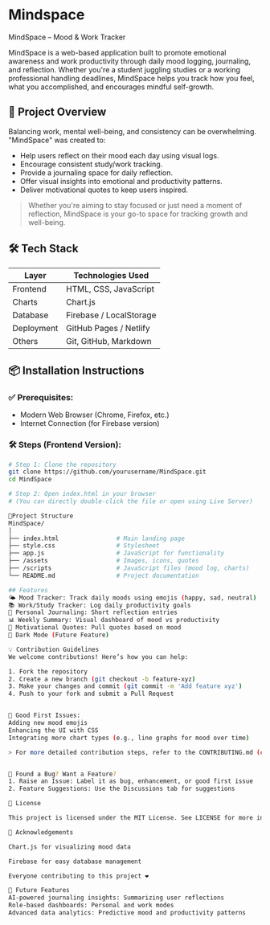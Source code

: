 # Mindspace
MindSpace – Mood & Work Tracker

MindSpace is a web-based application built to promote emotional awareness and work productivity through daily mood logging, journaling, and reflection. Whether you're a student juggling studies or a working professional handling deadlines, MindSpace helps you track how you feel, what you accomplished, and encourages mindful self-growth.

## 🚀 Project Overview
Balancing work, mental well-being, and consistency can be overwhelming. "MindSpace" was created to:

- Help users reflect on their mood each day using visual logs.
- Encourage consistent study/work tracking.
- Provide a journaling space for daily reflection.
- Offer visual insights into emotional and productivity patterns.
- Deliver motivational quotes to keep users inspired.

> Whether you're aiming to stay focused or just need a moment of reflection, MindSpace is your go-to space for tracking growth and well-being.


## 🛠 Tech Stack

| Layer       | Technologies Used             |
|-------------|-------------------------------|
| Frontend    | HTML, CSS, JavaScript         |
| Charts      | Chart.js                      |
| Database    | Firebase / LocalStorage       |
| Deployment  | GitHub Pages / Netlify        |
| Others      | Git, GitHub, Markdown         |


## 📦 Installation Instructions

### ✅ Prerequisites:
- Modern Web Browser (Chrome, Firefox, etc.)
- Internet Connection (for Firebase version)

### 🛠️ Steps (Frontend Version):

```bash
# Step 1: Clone the repository
git clone https://github.com/yourusername/MindSpace.git
cd MindSpace

# Step 2: Open index.html in your browser
# (You can directly double-click the file or open using Live Server)

📁Project Structure
MindSpace/
│
├── index.html                # Main landing page
├── style.css                 # Stylesheet
├── app.js                    # JavaScript for functionality
├── /assets                   # Images, icons, quotes
├── /scripts                  # JavaScript files (mood log, charts)
└── README.md                 # Project documentation

## Features
🌤️ Mood Tracker: Track daily moods using emojis (happy, sad, neutral)
📚 Work/Study Tracker: Log daily productivity goals
📝 Personal Journaling: Short reflection entries
📊 Weekly Summary: Visual dashboard of mood vs productivity
💬 Motivational Quotes: Pull quotes based on mood
🌙 Dark Mode (Future Feature)

💡 Contribution Guidelines
We welcome contributions! Here’s how you can help:

1. Fork the repository
2. Create a new branch (git checkout -b feature-xyz)
3. Make your changes and commit (git commit -m 'Add feature xyz')
4. Push to your fork and submit a Pull Request


🎯 Good First Issues:
Adding new mood emojis
Enhancing the UI with CSS
Integrating more chart types (e.g., line graphs for mood over time)

> For more detailed contribution steps, refer to the CONTRIBUTING.md (can be added).


🐛 Found a Bug? Want a Feature?
1. Raise an Issue: Label it as bug, enhancement, or good first issue
2. Feature Suggestions: Use the Discussions tab for suggestions

📌 License

This project is licensed under the MIT License. See LICENSE for more information.

👥 Acknowledgements

Chart.js for visualizing mood data

Firebase for easy database management

Everyone contributing to this project ❤️

🌱 Future Features
AI-powered journaling insights: Summarizing user reflections
Role-based dashboards: Personal and work modes
Advanced data analytics: Predictive mood and productivity patterns
